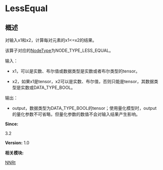 # LessEqual


## 概述

对输入x1和x2，计算每对元素的x1&lt;=x2的结果。

该算子对应的[NodeType](_n_n_rt.md#nodetype)为NODE_TYPE_LESS_EQUAL。

输入：

- x1，可以是实数、布尔值或数据类型是实数或者布尔类型的tensor。

- x2，如果x1是tensor，x2可以是实数、布尔值，否则只能是tensor，其数据类型是实数或DATA_TYPE_BOOL。

输出：

- output，数据类型为DATA_TYPE_BOOL的tensor；使用量化模型时，output的量化参数不可省略，但量化参数的数值不会对输入结果产生影响。

**Since:**

3.2

**Version:**
1.0

**相关模块:**

[NNRt](_n_n_rt.md)
